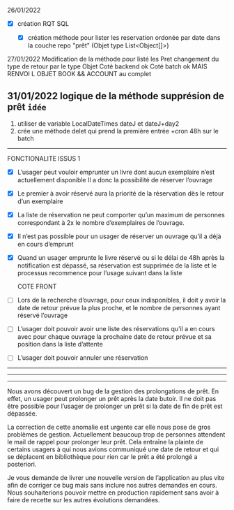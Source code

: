 26/01/2022


- [x] création RQT SQL
    
  - [x] création méthode pour lister les reservation ordonée par date
    dans la couche repo "prêt" (Objet type List<Object[]>)


27/01/2022
Modification de la méthode pour listé les Pret changement du type de retour par le type Objet
Coté backend ok Coté batch ok MAIS RENVOI L OBJET BOOK && ACCOUNT au complet


31/01/2022
logique de la méthode supprésion de prêt
`idée`
----
1) utiliser de variable LocalDateTimes dateJ et dateJ+day2 
2) crée une méthode delet qui prend la première entrée +cron 48h sur le batch 
----


FONCTIONALITE ISSUS 1 

- [x] L’usager peut vouloir emprunter un livre dont aucun exemplaire n’est actuellement disponible 
Il a donc la possibilité de réserver l’ouvrage

- [x] Le premier à avoir réservé aura la priorité de la réservation dès le retour d’un exemplaire

- [x] La liste de réservation ne peut comporter qu’un maximum de personnes correspondant à 2x le nombre d’exemplaires de l’ouvrage.
- [x] Il n’est pas possible pour un usager de réserver un ouvrage qu’il a déjà en cours d’emprunt

[//]: # (    Gérer via les cron dans le batch)
- [x] Quand un usager emprunte le livre réservé ou si le délai de 48h après la notification est dépassé, sa réservation est supprimée de la liste et le processus recommence pour l’usage suivant dans la liste

  COTE FRONT
- [ ] Lors de la recherche d’ouvrage, pour ceux indisponibles, il doit y avoir la date de retour prévue la plus proche, et le nombre de personnes ayant réservé l’ouvrage
- [ ] L’usager doit pouvoir avoir une liste des réservations qu’il a en cours avec pour chaque ouvrage la prochaine date de retour prévue et sa position dans la liste d’attente
- [ ] L’usager doit pouvoir annuler une réservation

-----
----
----
Nous avons découvert un bug de la gestion des prolongations de prêt. En effet, un usager peut prolonger un prêt après la date butoir. Il ne doit pas être possible pour l’usager de prolonger un prêt si la date de fin de prêt est dépassée.

La correction de cette anomalie est urgente car elle nous pose de gros problèmes de gestion. Actuellement beaucoup trop de personnes attendent le mail de rappel pour prolonger leur prêt. Cela entraîne la plainte de certains usagers à qui nous avions communiqué une date de retour et qui se déplacent en bibliothèque pour rien car le prêt a été prolongé a posteriori.

Je vous demande de livrer une nouvelle version de l’application au plus vite afin de corriger ce bug mais sans inclure nos autres demandes en cours. Nous souhaiterions pouvoir mettre en production rapidement sans avoir à faire de recette sur les autres évolutions demandées.